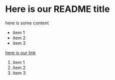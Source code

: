 # Here is our README title


here is some content


* item 1
* item 2
* item 3

[here is our link](http://google.com)

1. item 1
2. item 2
3. item 3
